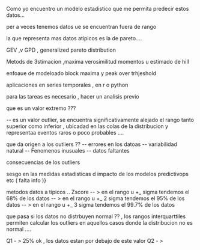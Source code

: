 Como yo encuentro un modelo estadistico que me permita predecir estos datos...

per a  veces tenemos datos  ue se encuentran fuera de rango 

la que representa mas datos atipicos es la de pareto....


GEV ,v
GPD , generalized pareto distribution


Metods de 3stimacion ,maxima verosimilitud momentos u estimado de hill


enfoaue de modeloado block maxima y peak over trhjeshold 


aplicaciones en series temporales , en r o python 



para las tareas es necesario , hacer un analisis previo 



que es un valor extremo ???

-- es un valor outlier, se encuentra significativamente alejado el rango tanto superior como inferior , ubicadad en las colas de la distribucion y representaa eventos raros o poco probables ....
 



 que da origen a los outliers ??
 -- errores en los datoas
 -- variabilidad natural 
 -- Fenomenos inusuales
 -- datos faltantes  




 consecuencias de los outliers 

 sesgo en las medidas estadisticas d
 impacto de los modelos predictivops 
 etc ( falta info )}



 metodos datos a tipicos ..
 Zscore -- > en el rango u +_ sigma tendemos el 68% de los datos 
        -- > en el rango u +_ 2 sigma tendemos el 95% de los datos 
        -- > en el rango u +_ 3 sigma tendemos el 99.7% de los datos 


que pasa si los datos no distrbuyen normal ?? , los rangos interquarttiles permiten calcular los outliers en aquellos casos donde la distribucion no es normal ....

Q1 - >  25% ok , los datos estan por debajo de este valor 
Q2 - > 


 
 
